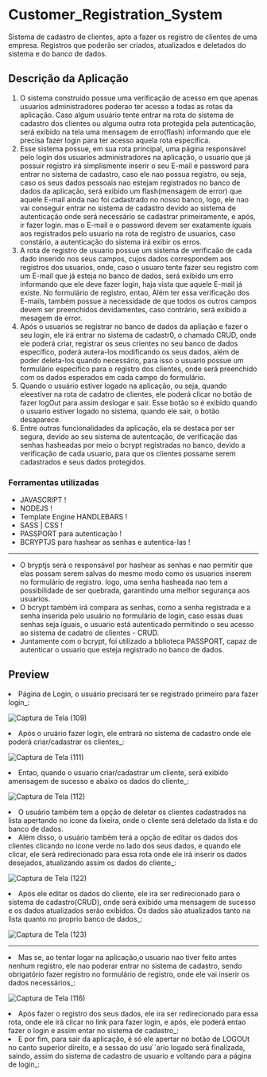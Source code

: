 # Customer_Registration_System
Sistema de cadastro de clientes, apto a fazer os registro de clientes de uma empresa. Registros que poderão ser criados, atualizados e deletados do sistema e do banco de dados.

<h2>Descrição da Aplicação</h2>
<ol>
<li>O sistema construido possue uma verificação de acesso em que apenas usuarios administradores poderao ter acesso a todas as rotas da aplicação. Caso algum usuário tente entrar na rota do sistema de cadastro dos clientes ou alguma outra rota protegida pela autenticação, será exibido na tela uma mensagem de erro(flash) informando que ele precisa fazer login para ter acesso aquela rota especifica.</li>

<li> Esse sistema possue, em sua rota principal, uma página responsável pelo login dos usuarios administradores na aplicação, o usuario que já possuir registro irá simplismente inserir o seu E-mail e password para entrar no sistema de cadastro, caso ele nao possua registro, ou seja, caso os seus dados pessoais nao estejam registrados no banco de dados da aplicação, será exibido um flash(mensagem de error) que aquele E-mail ainda nao foi cadastrado no nosso banco, logo, ele nao vai conseguir entrar no sistema de cadastro devido ao sistema de autenticação onde será necessário se cadastrar primeiramente, e após, ir fazer login. mas o E-mail e o password devem ser exatamente iguais aos registrados pelo usuario na rota de registro de usuarios, caso constário, a autenticação do sistema irá exibir os erros.</li>

<li>A rota de registro de usuario possue um sistema de verificaão de cada dado inserido nos seus campos, cujos dados correspondem aos registros dos usuarios, onde, caso o usuaro tente fazer seu registro com um E-mail que já esteja no banco de dados, será exibido um erro informando que ele deve fazer login, haja vista que aquele E-mail já existe. No formulário de registro, entao, Além ter essa verificação dos E-mails, também possue a necessidade de que todos os outros campos devem ser preenchidos devidamentes, caso contrário, será exibido a mesagem de error.</li>

<li>Após o usuarios se registrar no banco de dados da apliação e fazer o seu login, ele irá entrar no sistema de cadastr0, o chamado CRUD, onde ele poderá criar, registrar os seus crientes no seu banco de dados específico, poderá autera-los modificando os seus dados, além de poder deleta-los quando necessário, para isso o usuario possue um formulário especifico para o registro dos clientes, onde será preenchido com os dados esperados em cada campo do formulário.</li>

<li> Quando o usuário estiver logado na aplicação, ou seja, quando eleestiver na rota de cadatro de clientes, ele poderá clicar no botão de fazer logOut para assim deslogar e sair. Esse botão so é exibido quando o usuario estiver logado no sistema, quando ele sair, o botão desaparece.

<li>Entre outras funcionalidades da aplicação, ela se destaca por ser segura, devido ao seu sistema de autentcação, de verificação das senhas hasheadas por meio o bcrypt registradas no banco, devido a verificação de cada usuario, para que os clientes possame serem cadastrados e seus dados protegidos.</li>
</ol>


<h3>Ferramentas utilizadas</h3>
<ul> 
  <li>JAVASCRIPT !</li>
  <li>NODEJS !</li>
  <li>Template Engine HANDLEBARS !</li>
  <li>SASS | CSS !</li>
  <li>PASSPORT para autenticação !</li>
  <li>BCRYPTJS para hashear as senhas e autentica-las !</li>
</ul>
<hr>
<ul> 
<li>O bryptjs será o responsável por hashear as senhas e nao permitir que elas possam serem salvas do mesmo modo como os usuarios inserem no formulário de registro. logo, uma senha hasheada nao tem a possibilidade de ser quebrada, garantindo uma melhor segurança aos usuarios.</li>
<li>O bcrypt também irá compara as senhas, como a senha registrada e a senha inserida pelo usuário no formulário de login, caso essas duas senhas seja iguais, o usuario está autenticado permitindo o seu acesso ao sistema de cadatro de clientes - CRUD.</li>
<li>Juntamente com o bcrypt, foi utilizado a bblioteca PASSPORT, capaz de autenticar o usuario que esteja registrado no banco de dados.
</ul>

<h2>Preview</h2>
<li>Página de Login, o usuário precisará ter se registrado primeiro para fazer login_:</li>

![Captura de Tela (109)](https://user-images.githubusercontent.com/119543591/214090931-4e4998a8-888d-4fa7-807e-6c8f0acfedaa.png)

<li>Após o uruário fazer login, ele entrará no sistema de cadastro onde ele poderá criar/cadastrar os clientes_:</li>

![Captura de Tela (111)](https://user-images.githubusercontent.com/119543591/214091479-f0511e5d-3964-49a2-9e0c-a53c679dcf25.png)

<li>Entao, quando o usuario criar/cadastrar um cliente, será exibido amensagem de sucesso e abaixo os dados do cliente_:</li>

![Captura de Tela (112)](https://user-images.githubusercontent.com/119543591/214092742-054c869c-3710-4a16-8581-4166ac0b94c7.png)

<li>O usuário também tem a opção de deletar os clientes cadastrados na lista apertando no icone da lixeira, onde o cliente será deletado da lista e do banco de dados.</li>

<li>Além disso, o usuário também terá a opção de editar os dados dos clientes clicando no icone verde no lado dos seus dados, e quando ele clicar, ele será redirecionado para essa rota onde ele irá inserir os dados desejados, atualizando assim os dados do cliente_:</li>

![Captura de Tela (122)](https://user-images.githubusercontent.com/119543591/214094397-95cf095f-4e6e-42f1-82f8-d3c7c1a4493c.png)

<li>Após ele editar os dados do cliente, ele ira ser redirecionado para o sistema de cadastro(CRUD), onde será exibido uma mensagem de sucesso e os dados atualizados serão exibidos. Os dados são atualizados tanto na lista quanto no proprio banco de dados_:</li>

![Captura de Tela (123)](https://user-images.githubusercontent.com/119543591/214098335-78fb4a97-6db7-4f3c-a71d-1a5373af7e45.png)

<hr>

<li>Mas se, ao tentar logar na aplicação,o usuario nao tiver feito antes nenhum registro, ele nao poderar entrar no sistema de cadastro, sendo obrigatório fazer registro no formulário de registro, onde ele vai inserir os dados necessários_:</li>

![Captura de Tela (116)](https://user-images.githubusercontent.com/119543591/214096969-58bbdcb7-6bf2-4cf2-824c-9aaee4b9103b.png)

<li>Após fazer o registro dos seus dados, ele ira ser redirecionado para essa rota, onde ele irá clicar no link para fazer login, e após, ele poderá entao fazer o login e assim entar no sistema de cadastro_:</li>



<li>E por fim, para sair da aplicação, é só ele apertar no botão de LOGOUt no canto superior direito, e a sessao do usu´´ario logado será finalizada, saindo, assim do sistema de cadastro de usuario e voltando para a página de login_:</li>



